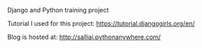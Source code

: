 Django and Python training project

Tutorial I used for this project: https://tutorial.djangogirls.org/en/

Blog is hosted at: http://salliai.pythonanywhere.com/
